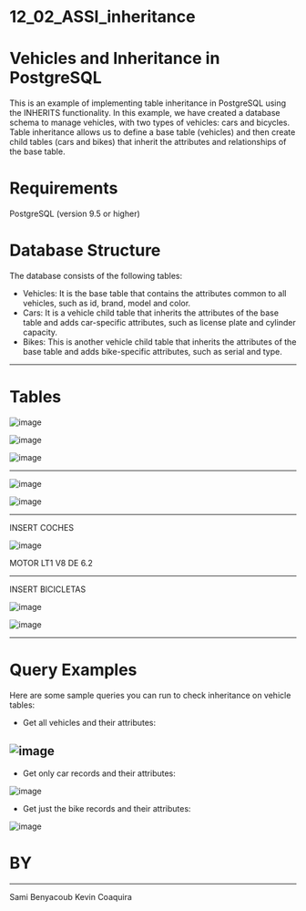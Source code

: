 # 12_02_ASSI_inheritance



# Vehicles and Inheritance in PostgreSQL

This is an example of implementing table inheritance in PostgreSQL using the INHERITS functionality. In this example, we have created a database schema to manage vehicles, with two types of vehicles: cars and bicycles. Table inheritance allows us to define a base table (vehicles) and then create child tables (cars and bikes) that inherit the attributes and relationships of the base table.



# Requirements

PostgreSQL (version 9.5 or higher)



# Database Structure

The database consists of the following tables:

  - Vehicles: It is the base table that contains the attributes common to all vehicles, such as id, brand, model and color.
  - Cars: It is a vehicle child table that inherits the attributes of the base table and adds car-specific attributes, such as license plate and cylinder capacity.
  - Bikes: This is another vehicle child table that inherits the attributes of the base table and adds bike-specific attributes, such as serial and type.

--------------------------------------------------------------------------------------------------------------------------------------------------------------------------------------------

# Tables

![image](https://github.com/sami24120/12_02_ASSI_inheritance/assets/116269453/c0408f92-96c4-452b-b99f-e2e820d4745f)





![image](https://github.com/sami24120/12_02_ASSI_inheritance/assets/116269453/f0455fb1-37cf-4ab0-96fd-46f07ed80323)




![image](https://github.com/sami24120/12_02_ASSI_inheritance/assets/116269453/6ca04195-ab9f-41bc-9a3e-f96da635ef2f)

--------------------------------------------------------------------------------------------------------------------------------------------------------------------------------------------


 
![image](https://github.com/sami24120/12_02_ASSI_inheritance/assets/116269453/56cb353b-c088-4495-a11a-099e395a63cc)

![image](https://github.com/sami24120/12_02_ASSI_inheritance/assets/116269453/5bc570e2-c3bc-491f-bd88-4f8cfb055fb9)


----------------------------------------------------------------------------------------------------------------------------------------------------------------------------------------------

INSERT COCHES

![image](https://github.com/sami24120/12_02_ASSI_inheritance/assets/116269453/fcc46f8a-f66b-490a-b3d5-210385049607)

MOTOR LT1 V8 DE 6.2 


-------------------------------------------------------------------------------------------------------------------------------------------------------------------------------------------
INSERT BICICLETAS

![image](https://github.com/sami24120/12_02_ASSI_inheritance/assets/116269453/937c8b60-cfbe-4bce-a208-4d72ce4f9ff9)

![image](https://github.com/sami24120/12_02_ASSI_inheritance/assets/116269453/f315deb5-0163-4d22-b8a0-467c0df6431b)



-------------------------------------------------------------------------------------------------------------------------------------------------------------------------------------------

# Query Examples


Here are some sample queries you can run to check inheritance on vehicle tables:

  - Get all vehicles and their attributes:


![image](https://github.com/sami24120/12_02_ASSI_inheritance/assets/116269453/4fe3dd28-acd8-4987-aa41-a5520dd84b4e)
--------------------------------------------------------------------------------------------------------------------------------------------------------------------------------------------

  - Get only car records and their attributes:

![image](https://github.com/sami24120/12_02_ASSI_inheritance/assets/116269453/8283afea-efe3-443e-96a9-6e9a11dc4405)

  - Get just the bike records and their attributes:

![image](https://github.com/sami24120/12_02_ASSI_inheritance/assets/116269453/ff8efbb6-779e-48b3-8e15-f87608286691)




# BY

--------------------------------------------------------------------------------------------------------------------------------------------------------------------------------------------


Sami Benyacoub
Kevin Coaquira











